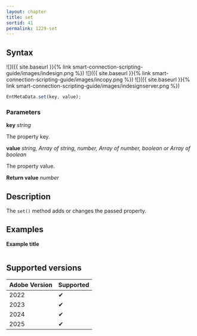 ```yaml
---
layout: chapter
title: set
sortid: 41
permalink: 1229-set
---
```


## Syntax

![]({{ site.baseurl }}{% link smart-connection-scripting-guide/images/indesign.png %}) ![]({{ site.baseurl }}{% link smart-connection-scripting-guide/images/incopy.png %}) ![]({{ site.baseurl }}{% link smart-connection-scripting-guide/images/indesignserver.png %})

```javascript
EntMetaData.set(key, value);
```

### Parameters

**key** _string_

The property key.

**value** _string, Array of string, number, Array of number, boolean or Array of boolean_

The property value.

**Return value** _number_

## Description

The `set()` method adds or changes the passed property.

## Examples

**Example title**

```javascript

```

## Supported versions

| Adobe Version | Supported |
| ------------- | --------- |
| 2022          | ✔         |
| 2023          | ✔         |
| 2024          | ✔         |
| 2025          | ✔         |
